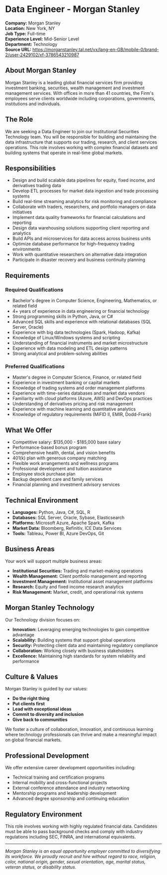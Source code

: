 # Data Engineer - Morgan Stanley

**Company:** Morgan Stanley  
**Location:** New York, NY  
**Job Type:** Full-time  
**Experience Level:** Mid-Senior Level  
**Department:** Technology  
**Source URL:** https://morganstanley.tal.net/vx/lang-en-GB/mobile-0/brand-2/user-2429102/xf-3786543210987

## About Morgan Stanley

Morgan Stanley is a leading global financial services firm providing investment banking, securities, wealth management and investment management services. With offices in more than 41 countries, the Firm's employees serve clients worldwide including corporations, governments, institutions and individuals.

## The Role

We are seeking a Data Engineer to join our Institutional Securities Technology team. You will be responsible for building and maintaining the data infrastructure that supports our trading, research, and client services operations. This role involves working with complex financial datasets and building systems that operate in real-time global markets.

## Responsibilities

- Design and build scalable data pipelines for equity, fixed income, and derivatives trading data
- Develop ETL processes for market data ingestion and trade processing systems
- Build real-time streaming analytics for risk monitoring and compliance
- Collaborate with traders, researchers, and portfolio managers on data initiatives
- Implement data quality frameworks for financial calculations and reporting
- Design data warehousing solutions supporting client reporting and analytics
- Build APIs and microservices for data access across business units
- Optimize database performance for high-frequency trading environments
- Work with quantitative researchers on alternative data integration
- Participate in disaster recovery and business continuity planning

## Requirements

### Required Qualifications
- Bachelor's degree in Computer Science, Engineering, Mathematics, or related field
- 4+ years of experience in data engineering or financial technology
- Strong programming skills in Python, Java, or C#
- Advanced SQL skills and experience with relational databases (SQL Server, Oracle)
- Experience with big data technologies (Spark, Hadoop, Kafka)
- Knowledge of Linux/Windows systems and scripting
- Understanding of financial instruments and market microstructure
- Experience with data modeling and ETL design patterns
- Strong analytical and problem-solving abilities

### Preferred Qualifications
- Master's degree in Computer Science, Finance, or related field
- Experience in investment banking or capital markets
- Knowledge of trading systems and order management platforms
- Experience with time-series databases and market data vendors
- Familiarity with cloud platforms (Azure, AWS) and DevOps practices
- Understanding of derivatives pricing and risk management
- Experience with machine learning and quantitative analytics
- Knowledge of regulatory requirements (MiFID II, EMIR, Dodd-Frank)

## What We Offer

- Competitive salary: $135,000 - $185,000 base salary
- Performance-based bonus program
- Comprehensive health, dental, and vision benefits
- 401(k) plan with generous company matching
- Flexible work arrangements and wellness programs
- Professional development and tuition assistance
- Employee stock purchase plan
- Backup dependent care and family services
- Financial planning and investment advisory services

## Technical Environment

- **Languages:** Python, Java, C#, SQL, R
- **Databases:** SQL Server, Oracle, Sybase, Elasticsearch
- **Platforms:** Microsoft Azure, Apache Spark, Kafka
- **Market Data:** Bloomberg, Refinitiv, ICE Data Services
- **Tools:** Tableau, Power BI, Azure DevOps, Git

## Business Areas

Your work will support multiple business areas:
- **Institutional Securities:** Trading and market-making operations
- **Wealth Management:** Client portfolio management and reporting
- **Investment Management:** Institutional asset management platforms
- **Research:** Equity and fixed income research analytics
- **Risk Management:** Market, credit, and operational risk systems

## Morgan Stanley Technology

Our Technology division focuses on:
- **Innovation:** Leveraging emerging technologies to gain competitive advantage
- **Scalability:** Building systems that support global operations
- **Security:** Protecting client data and maintaining regulatory compliance
- **Collaboration:** Working closely with business stakeholders
- **Excellence:** Maintaining high standards for system reliability and performance

## Culture & Values

Morgan Stanley is guided by our values:
- **Do the right thing**
- **Put clients first**
- **Lead with exceptional ideas**
- **Commit to diversity and inclusion**
- **Give back to communities**

We foster a culture of collaboration, innovation, and continuous learning where technology professionals can thrive and make a meaningful impact on global financial markets.

## Professional Development

We offer extensive career development opportunities including:
- Technical training and certification programs
- Internal mobility and cross-functional projects
- External conference attendance and industry networking
- Mentorship programs and leadership development
- Advanced degree sponsorship and continuing education

## Regulatory Environment

This role involves working with highly regulated financial data. Candidates must be able to pass background checks and comply with industry regulations including SEC, FINRA, and international equivalents.

---

*Morgan Stanley is an equal opportunity employer committed to diversifying its workforce. We proudly recruit and hire without regard to race, religion, color, national origin, gender, sexual orientation, age, marital status, veteran status, or disability status.*